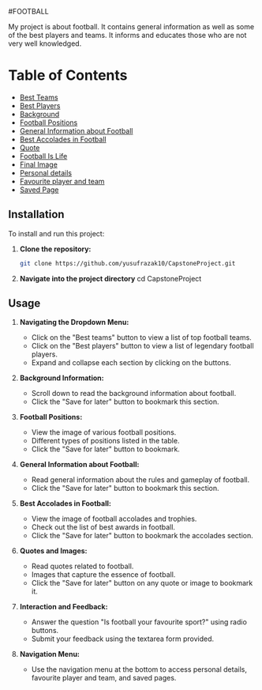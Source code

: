 #FOOTBALL

My project is about football. It contains general information as well as some of the best players and teams. It informs and educates those who are not very well knowledged.

# Table of Contents
- [Best Teams](#best-teams)
- [Best Players](#best-players)
- [Background](#background)
- [Football Positions](#positions)
- [General Information about Football](#generalInfo)
- [Best Accolades in Football](#bestAccolades)
- [Quote](#quote)
- [Football Is Life](#football-is-life)
- [Final Image](#finalImage)
- [Personal details](https://contactdetails.tiiny.site)
- [Favourite player and team](https://faveplayerandteam.tiiny.site)
- [Saved Page](save.html)

## Installation
To install and run this project:

1. **Clone the repository:**
   ```bash
   git clone https://github.com/yusufrazak10/CapstoneProject.git
   
2. **Navigate into the project directory**
   cd CapstoneProject

## Usage
1. **Navigating the Dropdown Menu:**
   - Click on the "Best teams" button to view a list of top football teams.
   - Click on the "Best players" button to view a list of legendary football players.
   - Expand and collapse each section by clicking on the buttons.

2. **Background Information:**
   - Scroll down to read the background information about football.
   - Click the "Save for later" button to bookmark this section.

3. **Football Positions:**
   - View the image of various football positions.
   - Different types of positions listed in the table.
   - Click the "Save for later" button to bookmark.

4. **General Information about Football:**
   - Read general information about the rules and gameplay of football.
   - Click the "Save for later" button to bookmark this section.

5. **Best Accolades in Football:**
   - View the image of football accolades and trophies.
   - Check out the list of best awards in football.
   - Click the "Save for later" button to bookmark the accolades section.

6. **Quotes and Images:**
   - Read quotes related to football.
   - Images that capture the essence of football.
   - Click the "Save for later" button on any quote or image to bookmark it.

7. **Interaction and Feedback:**
   - Answer the question "Is football your favourite sport?" using radio buttons.
   - Submit your feedback using the textarea form provided.

8. **Navigation Menu:**
   - Use the navigation menu at the bottom to access personal details, favourite player and team, and saved pages.

